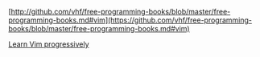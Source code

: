 [http://github.com/vhf/free-programming-books/blob/master/free-programming-books.md#vim](https://github.com/vhf/free-programming-books/blob/master/free-programming-books.md#vim)

[Learn Vim progressively](http://yannesposito.com/Scratch/en/blog/Learn-Vim-Progressively/)
